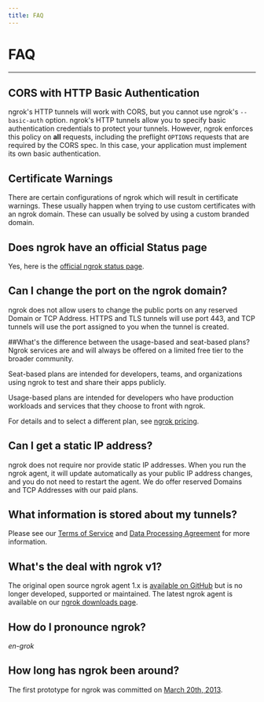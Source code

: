```yaml
---
title: FAQ
---
```


# FAQ

---

## CORS with HTTP Basic Authentication

ngrok's HTTP tunnels will work with CORS, but you cannot use ngrok's `--basic-auth` option. ngrok's HTTP tunnels allow you to specify basic authentication credentials to protect your tunnels. However, ngrok enforces this policy on **all** requests, including the preflight `OPTIONS` requests that are required by the CORS spec. In this case, your application must implement its own basic authentication.

## Certificate Warnings

There are certain configurations of ngrok which will result in certificate warnings. These usually happen when trying to use custom certificates with an ngrok domain. These can usually be solved by using a custom branded domain.

## Does ngrok have an official Status page

Yes, here is the [official ngrok status page](https://status.ngrok.com).

## Can I change the port on the ngrok domain?

ngrok does not allow users to change the public ports on any reserved Domain or TCP Address. HTTPS and TLS tunnels will use port 443, and TCP tunnels will use the port assigned to you when the tunnel is created.

##What's the difference between the usage-based and seat-based plans?
Ngrok services are and will always be offered on a limited free tier to the broader community. 

Seat-based plans are intended for developers, teams, and organizations using ngrok to test and share their apps publicly. 

Usage-based plans are intended for developers who have production workloads and services that they choose to front with ngrok. 

For details and to select a different plan, see [ngrok pricing](https://ngrok.com/pricing?docs). 


## Can I get a static IP address?

ngrok does not require nor provide static IP addresses. When you run the ngrok agent, it will update automatically as your public IP address changes, and you do not need to restart the agent. We do offer reserved Domains and TCP Addresses with our paid plans.

## What information is stored about my tunnels?

Please see our [Terms of Service](https://ngrok.com/tos) and [Data Processing Agreement](https://ngrok.com/dpa) for more information.

## What's the deal with ngrok v1?

The original open source ngrok agent 1.x is [available on GitHub](https://github.com/inconshreveable/ngrok) but is no longer developed, supported or maintained. The latest ngrok agent is available on our [ngrok downloads page](https://ngrok.com/download).

## How do I pronounce ngrok?

_en-grok_

## How long has ngrok been around?

The first prototype for ngrok was committed on [March 20th, 2013](https://github.com/inconshreveable/ngrok/commit/8f4795ecac7f92c6b5a8c8970c65f26e5315fe4e).
